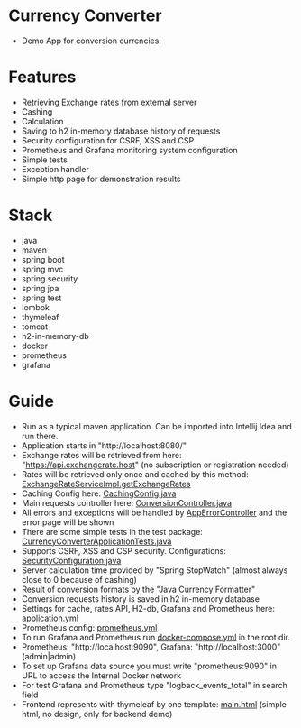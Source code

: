 # Currency Converter

- Demo App for conversion currencies.

# Features

- Retrieving Exchange rates from external server
- Cashing
- Calculation
- Saving to h2 in-memory database history of requests
- Security configuration for CSRF, XSS and CSP
- Prometheus and Grafana monitoring system configuration
- Simple tests
- Exception handler
- Simple http page for demonstration results

# Stack

- java
- maven
- spring boot
- spring mvc
- spring security
- spring jpa
- spring test
- lombok
- thymeleaf
- tomcat
- h2-in-memory-db
- docker
- prometheus
- grafana

# Guide

- Run as a typical maven application. Can be imported into Intellij Idea and run there.
- Application starts in "http://localhost:8080/"
- Exchange rates will be retrieved from here: "https://api.exchangerate.host" (no subscription or registration needed)
- Rates will be retrieved only once and cached by this method: [ExchangeRateServiceImpl.getExchangeRates](
  src/main/java/com/assignment/currency_converter/service/exchange/rate/ExchangeRateServiceImpl.java)
- Caching Config here: [CachingConfig.java](src/main/java/com/assignment/currency_converter/config/CachingConfig.java)
- Main requests controller
  here: [ConversionController.java](src/main/java/com/assignment/currency_converter/controller/ConversionController.java)
- All errors and exceptions will be handled
  by [AppErrorController](src/main/java/com/assignment/currency_converter/controller/AppErrorController.java) and the
  error page will be shown
- There are some simple tests in the test
  package: [CurrencyConverterApplicationTests.java](src/test/java/com/assignment/currency_converter/CurrencyConverterApplicationTests.java)
- Supports CSRF, XSS and CSP security.
  Configurations: [SecurityConfiguration.java](src/main/java/com/assignment/currency_converter/config/SecurityConfiguration.java)
- Server calculation time provided by "Spring StopWatch" (almost always close to 0 because of cashing)
- Result of conversion formats by the "Java Currency Formatter"
- Conversion requests history is saved in h2 in-memory database
- Settings for cache, rates API, H2-db, Grafana and Prometheus
  here: [application.yml](src/main/resources/application.yml)
- Prometheus config: [prometheus.yml](data/prometheus/config/prometheus.yml)
- To run Grafana and Prometheus run [docker-compose.yml](docker-compose.yml) in the root dir.
- Prometheus: "http://localhost:9090", Grafana: "http://localhost:3000" (admin|admin)
- To set up Grafana data source you must write "prometheus:9090" in URL to access the Internal Docker network
- For test Grafana and Prometheus type "logback_events_total" in search field
- Frontend represents with thymeleaf by one template: [main.html](src/main/resources/templates/main.html) (simple html,
  no design,
  only for backend demo)
